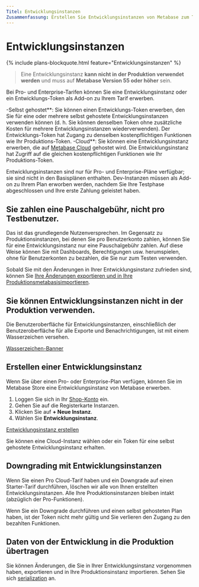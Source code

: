```yaml
---
Titel: Entwicklungsinstanzen
Zusammenfassung: Erstellen Sie Entwicklungsinstanzen von Metabase zum Testen, ohne pro Benutzer zu bezahlen. Perfekt, um Änderungen auszuprobieren, bevor sie in die Produktion übernommen werden.
---
```



# Entwicklungsinstanzen


{% include plans-blockquote.html feature="Entwicklungsinstanzen" %}


> Eine Entwicklungsinstanz **kann nicht in der Produktion verwendet werden** und muss auf **Metabase Version 55 oder höher** sein.


Bei Pro- und Enterprise-Tarifen können Sie eine Entwicklungsinstanz oder ein Entwicklungs-Token als Add-on zu Ihrem Tarif erwerben.


-Selbst gehostet**: Sie können einen Entwicklungs-Token erwerben, den Sie für eine oder mehrere selbst gehostete Entwicklungsinstanzen verwenden können (d. h. Sie können denselben Token ohne zusätzliche Kosten für mehrere Entwicklungsinstanzen wiederverwenden). Der Entwicklungs-Token hat Zugang zu denselben kostenpflichtigen Funktionen wie Ihr Produktions-Token.
-Cloud**: Sie können eine Entwicklungsinstanz erwerben, die auf [Metabase Cloud](https://www.metabase.com/cloud/) gehostet wird. Die Entwicklungsinstanz hat Zugriff auf die gleichen kostenpflichtigen Funktionen wie Ihr Produktions-Token.


Entwicklungsinstanzen sind nur für Pro- und Enterprise-Pläne verfügbar; sie sind nicht in den Basisplänen enthalten. Dev-Instanzen müssen als Add-on zu Ihrem Plan erworben werden, nachdem Sie Ihre Testphase abgeschlossen und Ihre erste Zahlung geleistet haben.


## Sie zahlen eine Pauschalgebühr, nicht pro Testbenutzer.


Das ist das grundlegende Nutzenversprechen. Im Gegensatz zu Produktionsinstanzen, bei denen Sie pro Benutzerkonto zahlen, können Sie für eine Entwicklungsinstanz nur eine Pauschalgebühr zahlen. Auf diese Weise können Sie mit Dashboards, Berechtigungen usw. herumspielen, ohne für Benutzerkonten zu bezahlen, die Sie nur zum Testen verwenden.


Sobald Sie mit den Änderungen in Ihrer Entwicklungsinstanz zufrieden sind, können Sie [Ihre Änderungen exportieren und in Ihre Produktionsmetabasisimportieren](./serialization.md).


## Sie können Entwicklungsinstanzen nicht in der Produktion verwenden.


Die Benutzeroberfläche für Entwicklungsinstanzen, einschließlich der Benutzeroberfläche für alle Exporte und Benachrichtigungen, ist mit einem Wasserzeichen versehen.


[Wasserzeichen-Banner](./images/watermark-banner.png)


## Erstellen einer Entwicklungsinstanz


Wenn Sie über einen Pro- oder Enterprise-Plan verfügen, können Sie im Metabase Store eine Entwicklungsinstanz von Metabase erwerben.


1. Loggen Sie sich in Ihr [Shop-Konto](https://store.metabase.com) ein.
2. Gehen Sie auf die Registerkarte Instanzen.
3. Klicken Sie auf **+ Neue Instanz**.
4. Wählen Sie **Entwicklungsinstanz**.


[Entwicklungsinstanz erstellen](./images/create-development-instance.png)


Sie können eine Cloud-Instanz wählen oder ein Token für eine selbst gehostete Entwicklungsinstanz erhalten.


## Downgrading mit Entwicklungsinstanzen


Wenn Sie einen Pro Cloud-Tarif haben und ein Downgrade auf einen Starter-Tarif durchführen, löschen wir alle von Ihnen erstellten Entwicklungsinstanzen. Alle Ihre Produktionsinstanzen bleiben intakt (abzüglich der Pro-Funktionen).


Wenn Sie ein Downgrade durchführen und einen selbst gehosteten Plan haben, ist der Token nicht mehr gültig und Sie verlieren den Zugang zu den bezahlten Funktionen.


## Daten von der Entwicklung in die Produktion übertragen


Sie können Änderungen, die Sie in Ihrer Entwicklungsinstanz vorgenommen haben, exportieren und in Ihre Produktionsinstanz importieren. Sehen Sie sich [serialization](../installation-and-operation/serialization.md) an.
